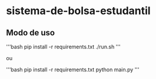 # sistema-de-bolsa-estudantil

## Modo de uso

'''bash
pip install -r requirements.txt
./run.sh
'''

ou

'''bash
pip install -r requirements.txt
python main.py
'''
